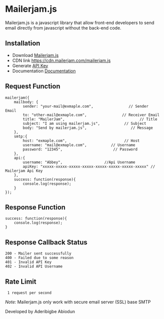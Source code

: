 # Mailerjam.js
Mailerjam.js is a javascript library that allow front-end developers to send email directly from javascript without the back-end code. 

<h2>Installation</h2>

* Download <a href="https://cdn.mailerjam.com/mailerjam.js" download>Mailerjam.js</a>
* CDN link https://cdn.mailerjam.com/mailerjam.js
* Generate <a href="https://mailerjam.com/mailerjamserver/api/register.html">API Key</a>
* Documentation <a href="https://mailerjam.com/mailerjamserver/api/">Documentation</a>

<h2>Request Function</h2>

	mailerjam({
		mailbody: {
			sender: "your-mail@exmaple.com", 	            // Sender Email
			to: "other-mail@exmaple.com", 	             // Receiver Email
			title: "MailerJam", 				                 // Title
			subject: "I am using mailerjam.js",		      // Subject
			body: "Send by mailerjam.js",			         // Message
		},
		smtp:{
			host: "exmaple.com",				          // Host
			username: "mail@exmaple.com",	        // Username
			password: "12345",			             // Password
		},
		api:{
			username: "Abbey",					 //Api Username
			apiKey: "xxxxx-xxxxx-xxxxx-xxxxx-xxxxx-xxxxx-xxxxx-xxxxx" // Mailerjam Api Key
		},
		success: function(response){
			console.log(response);
		}
	});
  
  <h2>Response Function</h2>
  
    success: function(response){
        console.log(response);
    }
    
  <h2>Response Callback Status</h2>

    200 - Mailer sent successfully
    400 - Failed due to some reason
    401 - Invalid API Key
    402 - Invalid API Username
   
   <h2>Rate Limit</h2>
   
     1 request per second
     
<i>Note:</i> Mailerjam.js only work with secure email server (SSL) base SMTP


Developed by Aderibigbe Abiodun

